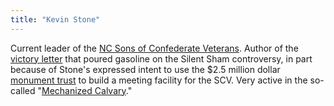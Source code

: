 ```yaml
---
title: "Kevin Stone"
---
```


Current leader of the [NC Sons of Confederate Veterans](/tags/ncscv/). Author of the
[victory letter](/tags/victoryletter/) that poured gasoline on the Silent Sham controversy,
in part because of Stone's expressed
intent to use the $2.5 million dollar [monument trust](/tags/trust/)
to build a meeting facility for the SCV.
Very active in the so-called "[Mechanized Calvary](/tags/vroom/)."
